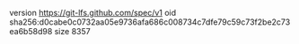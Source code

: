 version https://git-lfs.github.com/spec/v1
oid sha256:d0cabe0c0732aa05e9736afa686c008734c7dfe79c59c73f2be2c73ea6b58d98
size 8357
